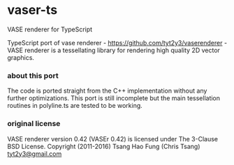 # vaser-ts
VASE renderer for TypeScript

TypeScript port of vase renderer - https://github.com/tyt2y3/vaserenderer -
VASE renderer is a tessellating library for rendering 
high quality 2D vector graphics. 

### about this port 

The code is ported straight from the 
C++ implementation without any further optimizations.
This port is still incomplete but the main tessellation routines
in polyline.ts are tested to be working. 

### original license

VASE renderer version 0.42 (VASEr 0.42) is licensed under The 3-Clause BSD License.
Copyright (2011-2016) Tsang Hao Fung (Chris Tsang) tyt2y3@gmail.com
